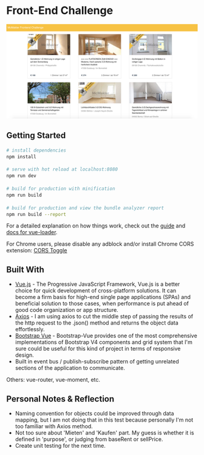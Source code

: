 # Front-End Challenge
![screenshot](mcmakler.png)

## Getting Started

``` bash
# install dependencies
npm install

# serve with hot reload at localhost:8080
npm run dev

# build for production with minification
npm run build

# build for production and view the bundle analyzer report
npm run build --report
```

For a detailed explanation on how things work, check out the [guide](http://vuejs-templates.github.io/webpack/) and [docs for vue-loader](http://vuejs.github.io/vue-loader).

For Chrome users, please disable any adblock and/or install Chrome CORS extension: [CORS Toggle](https://chrome.google.com/webstore/detail/cors-toggle/jioikioepegflmdnbocfhgmpmopmjkim?hl=en)

## Built With

* [Vue.js](https://vuejs.org/) - The Progressive JavaScript Framework, Vue.js is a better choice for quick development of cross-platform solutions. It can become a firm basis for high-end single page applications (SPAs) and beneficial solution to those cases, when performance is put ahead of good code organization or app structure.
* [Axios](https://github.com/axios/axios/) - I am using axios to cut the middle step of passing the results of the http request to the .json() method and returns the object data effortlessly.
* [Bootstrap Vue](bootstrap-vue.js.org/docs/) - Bootstrap-Vue provides one of the most comprehensive implementations of Bootstrap V4 components and grid system that I'm sure could be useful for this kind of project in terms of responsive design.
* Built in event bus / publish-subscribe pattern of getting unrelated sections of the application to communicate.

Others: vue-router, vue-moment, etc.

## Personal Notes & Reflection

* Naming convention for objects could be improved through data mapping, but I am not doing that in this test because personally I'm not too familiar with Axios method.
* Not too sure about 'Mieten' and 'Kaufen' part. My guess is whether it is defined in 'purpose', or judging from baseRent or sellPrice.
* Create unit testing for the next time.
